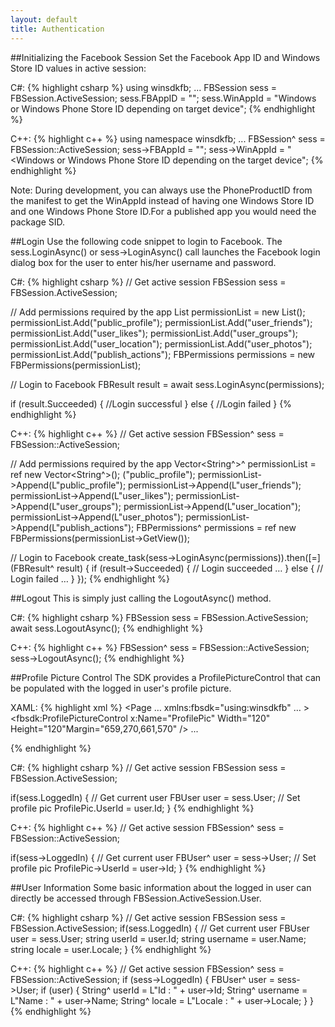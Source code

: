 ```yaml
---
layout: default
title: Authentication
---
```


##Initializing the Facebook Session
Set the Facebook App ID and Windows Store ID values in active session:

C#:
{% highlight csharp %}
using winsdkfb;
...
FBSession sess = FBSession.ActiveSession;
sess.FBAppID = "<Facebook App ID>";
sess.WinAppId = "Windows or Windows Phone Store ID depending on target device";
{% endhighlight %}

C++:
{% highlight c++ %}
using namespace winsdkfb;
...
FBSession^ sess = FBSession::ActiveSession;
sess->FBAppId = "<Facebook App ID>";
sess->WinAppId = "<Windows or Windows Phone Store ID depending on the target device";
{% endhighlight %}

Note: During development, you can always use the PhoneProductID from the manifest to get the WinAppId instead of having one Windows Store ID and one Windows Phone Store ID.For a published app you would need the package SID.

##Login
Use the following code snippet to login to Facebook.
The sess.LoginAsync() or sess->LoginAsync() call launches the Facebook login dialog box for the user to enter his/her username and password.

C#:
{% highlight csharp %}
// Get active session
FBSession sess = FBSession.ActiveSession;

// Add permissions required by the app
List<String> permissionList = new List<String>();
permissionList.Add("public_profile");
permissionList.Add("user_friends");
permissionList.Add("user_likes");
permissionList.Add("user_groups");
permissionList.Add("user_location");
permissionList.Add("user_photos");
permissionList.Add("publish_actions");
FBPermissions permissions = new FBPermissions(permissionList);

// Login to Facebook
FBResult result = await sess.LoginAsync(permissions);

if (result.Succeeded)
{
	//Login successful
}
else
{
	//Login failed
}
{% endhighlight %}

C++:
{% highlight c++ %}
// Get active session
FBSession^ sess = FBSession::ActiveSession;
 
// Add permissions required by the app
Vector<String^>^ permissionList = ref new Vector<String^>(); ("public_profile");
permissionList->Append(L"public_profile");
permissionList->Append(L"user_friends");
permissionList->Append(L"user_likes");
permissionList->Append(L"user_groups");
permissionList->Append(L"user_location");
permissionList->Append(L"user_photos");
permissionList->Append(L"publish_actions");
FBPermissions^ permissions = ref new FBPermissions(permissionList->GetView());
 
// Login to Facebook
create_task(sess->LoginAsync(permissions)).then([=](FBResult^ result)
{
       if (result->Succeeded)
       {
              // Login succeeded
…
       }
       else
       {
       // Login failed
…
       }
});
{% endhighlight %}

##Logout
This is simply just calling the LogoutAsync() method.

C#:
{% highlight csharp %}
FBSession sess = FBSession.ActiveSession;
await sess.LogoutAsync();
{% endhighlight %}

C++:
{% highlight c++ %}
FBSession^ sess = FBSession::ActiveSession;
sess->LogoutAsync();
{% endhighlight %}

##Profile Picture Control
The SDK provides a ProfilePictureControl that can be populated with the logged in user's profile picture.

XAML:
{% highlight xml %}
<Page
    …
    xmlns:fbsdk="using:winsdkfb"
    … >
<fbsdk:ProfilePictureControl x:Name="ProfilePic" Width="120" Height="120"Margin="659,270,661,570" />
...
</Page>

{% endhighlight %}

C#:
{% highlight csharp %}
// Get active session
FBSession sess = FBSession.ActiveSession;
 
if(sess.LoggedIn)
{
	// Get current user
	FBUser user = sess.User;
	// Set profile pic
	ProfilePic.UserId = user.Id;
}
{% endhighlight %}

C++:
{% highlight c++ %}
// Get active session
FBSession^ sess = FBSession::ActiveSession;
 
if(sess->LoggedIn)
{
	// Get current user
	FBUser^ user = sess->User;
	// Set profile pic
	ProfilePic->UserId = user->Id;
}
{% endhighlight %}

##User Information
Some basic information about the logged in user can directly be accessed through FBSession.ActiveSession.User. 

C#:
{% highlight csharp %}
// Get active session
FBSession sess = FBSession.ActiveSession;
if(sess.LoggedIn)
{
	// Get current user
	FBUser user = sess.User;
	string userId = user.Id;
	string username = user.Name;
	string locale = user.Locale;
}
{% endhighlight %}

C++:
{% highlight c++ %}
// Get active session
FBSession^ sess = FBSession::ActiveSession;
if (sess->LoggedIn)
{
	FBUser^ user = sess->User;
	if (user)
	{
		String^ userId = L"Id : " + user->Id;
		String^ username = L"Name : " + user->Name;
		String^ locale = L"Locale : " + user->Locale;
	}
}
{% endhighlight %}